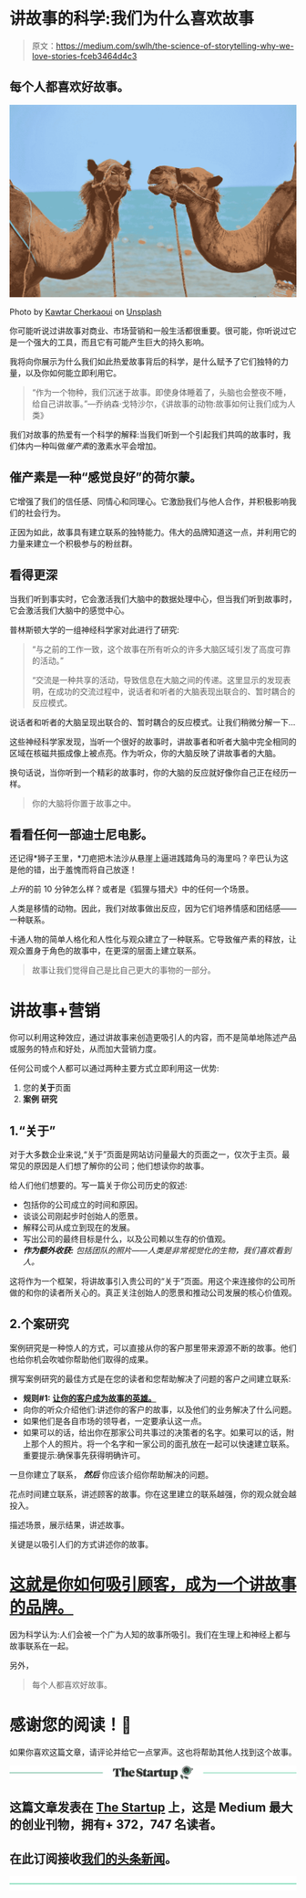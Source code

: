 # 讲故事的科学:我们为什么喜欢故事

> 原文：<https://medium.com/swlh/the-science-of-storytelling-why-we-love-stories-fceb3464d4c3>

## 每个人都喜欢好故事。

![](img/23e64dcc6cd0af65d5fa0d43de86aaa5.png)

Photo by [Kawtar Cherkaoui](https://unsplash.com/@kawkaw20?utm_source=medium&utm_medium=referral) on [Unsplash](https://unsplash.com?utm_source=medium&utm_medium=referral)

你可能听说过讲故事对商业、市场营销和一般生活都很重要。很可能，你听说过它是一个强大的工具，而且它有可能产生巨大的持久影响。

我将向你展示为什么我们如此热爱故事背后的科学，是什么赋予了它们独特的力量，以及你如何能立即利用它。

> “作为一个物种，我们沉迷于故事。即使身体睡着了，头脑也会整夜不睡，给自己讲故事。”—乔纳森·戈特沙尔，《讲故事的动物:故事如何让我们成为人类》

我们对故事的热爱有一个科学的解释:当我们听到一个引起我们共鸣的故事时，我们体内一种叫做*催产素*的激素水平会增加。

## **催产素**是一种“感觉良好”的荷尔蒙。

它增强了我们的信任感、同情心和同理心。它激励我们与他人合作，并积极影响我们的社会行为。

正因为如此，故事具有建立联系的独特能力。伟大的品牌知道这一点，并利用它的力量来建立一个积极参与的粉丝群。

## 看得更深

当我们听到事实时，它会激活我们大脑中的数据处理中心，但当我们听到故事时，它会激活我们大脑中的感觉中心。

普林斯顿大学的一组神经科学家对此进行了研究:

> “与之前的工作一致，这个故事在所有听众的许多大脑区域引发了高度可靠的活动。”
> 
> “交流是一种共享的活动，导致信息在大脑之间的传递。这里显示的发现表明，在成功的交流过程中，说话者和听者的大脑表现出联合的、暂时耦合的反应模式。

说话者和听者的大脑呈现出联合的、暂时耦合的反应模式。让我们稍微分解一下…

这些神经科学家发现，当听一个很好的故事时，讲故事者和听者大脑中完全相同的区域在核磁共振成像上被点亮。作为听众，你的大脑反映了讲故事者的大脑。

换句话说，当你听到一个精彩的故事时，你的大脑的反应就好像你自己正在经历一样。

> 你的大脑将你置于故事之中。

## 看看任何一部迪士尼电影。

还记得*狮子王里，*刀疤把木法沙从悬崖上逼进践踏角马的海里吗？辛巴认为这是他的错，出于羞愧而将自己放逐！

*上升*的前 10 分钟怎么样？或者是《狐狸与猎犬》中的任何一个场景。

人类是移情的动物。因此，我们对故事做出反应，因为它们培养情感和团结感——一种联系。

卡通人物的简单人格化和人性化与观众建立了一种联系。它导致催产素的释放，让观众置身于角色的故事中，在更深的层面上建立联系。

> 故事让我们觉得自己是比自己更大的事物的一部分。

# 讲故事+营销

你可以利用这种效应，通过讲故事来创造更吸引人的内容，而不是简单地陈述产品或服务的特点和好处，从而加大营销力度。

任何公司或个人都可以通过两种主要方式立即利用这一优势:

1.  您的**关于**页面
2.  **案例** **研究**

## 1.“关于”

对于大多数企业来说,“关于”页面是网站访问量最大的页面之一，仅次于主页。最常见的原因是人们想了解你的公司；他们想读你的故事。

给人们他们想要的。写一篇关于你公司历史的叙述:

*   包括你的公司成立的时间和原因。
*   谈谈公司刚起步时创始人的愿景。
*   解释公司从成立到现在的发展。
*   写出公司的最终目标是什么，以及公司赖以生存的价值观。
*   ***作为额外收获:*** *包括团队的照片——人类是非常视觉化的生物，我们喜欢看到人。*

这将作为一个框架，将讲故事引入贵公司的“关于”页面。用这个来连接你的公司所做的和你的读者所关心的。真正关注创始人的愿景和推动公司发展的核心价值观。

## 2.个案研究

案例研究是一种惊人的方式，可以直接从你的客户那里带来源源不断的故事。他们也给你机会吹嘘你帮助他们取得的成果。

撰写案例研究的最佳方式是在您的读者和您帮助解决了问题的客户之间建立联系:

*   **规则#1:** [**让你的客户成为故事的英雄。**](https://blog.markgrowth.com/how-to-write-sexy-case-studies-that-engage-and-drive-results-a2d3bf279d73)
*   向你的听众介绍他们:讲述你的客户的故事，以及他们的业务解决了什么问题。
*   如果他们是各自市场的领导者，一定要承认这一点。
*   如果可以的话，给出你在那家公司共事过的决策者的名字。如果可以的话，附上那个人的照片。将一个名字和一家公司的面孔放在一起可以快速建立联系。重要提示:确保事先获得明确许可。

一旦你建立了联系， ***然后*** 你应该介绍你帮助解决的问题。

花点时间建立联系，讲述顾客的故事。你在这里建立的联系越强，你的观众就会越投入。

描述场景，展示结果，讲述故事。

关键是以吸引人们的方式讲述你的故事。

# [这就是你如何吸引顾客，成为一个讲故事的品牌。](/p/91542d329e69?source=linkShare-caa19c46a015-1536889896)

因为科学认为:人们会被一个广为人知的故事所吸引。我们在生理上和神经上都与故事联系在一起。

另外，

> 每个人都喜欢好故事。

# 感谢您的阅读！👏

如果你喜欢这篇文章，请评论并给它一点掌声。这也将帮助其他人找到这个故事。

[![](img/308a8d84fb9b2fab43d66c117fcc4bb4.png)](https://medium.com/swlh)

## 这篇文章发表在 [The Startup](https://medium.com/swlh) 上，这是 Medium 最大的创业刊物，拥有+ 372，747 名读者。

## 在此订阅接收[我们的头条新闻](http://growthsupply.com/the-startup-newsletter/)。

[![](img/b0164736ea17a63403e660de5dedf91a.png)](https://medium.com/swlh)
